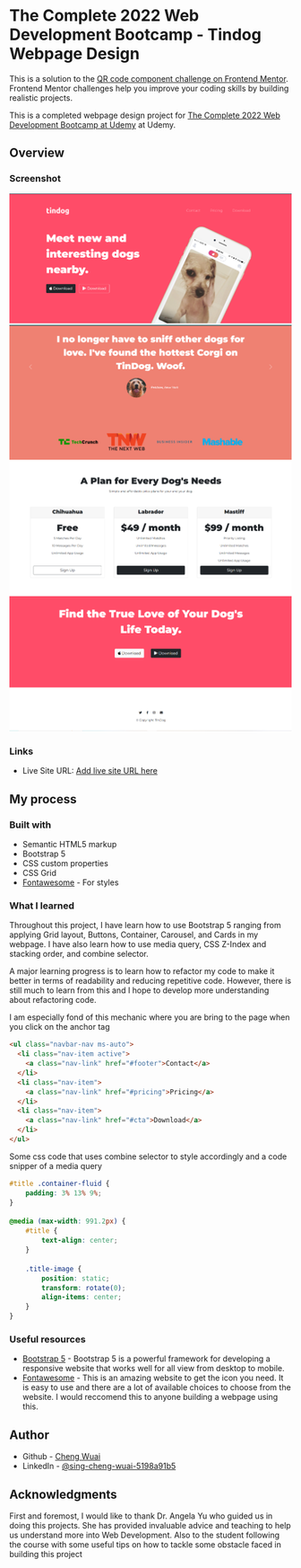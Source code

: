 # The Complete 2022 Web Development Bootcamp - Tindog Webpage Design

This is a solution to the [QR code component challenge on Frontend Mentor](https://www.frontendmentor.io/challenges/qr-code-component-iux_sIO_H). Frontend Mentor challenges help you improve your coding skills by building realistic projects.

This is a completed webpage design project for [The Complete 2022 Web Development Bootcamp at Udemy](https://www.udemy.com/course/the-complete-web-development-bootcamp/) at Udemy.


## Overview

### Screenshot

![](images/screenshot-1.png)
![](images/screenshot-2.png)
![](images/screenshot-3.png)
![](images/screenshot-4.png)


### Links

- Live Site URL: [Add live site URL here](https://your-live-site-url.com)


## My process

### Built with

- Semantic HTML5 markup
- Bootstrap 5
- CSS custom properties
- CSS Grid
- [Fontawesome](https://fontawesome.com/) - For styles


### What I learned

Throughout this project, I have learn how to use Bootstrap 5 ranging from applying Grid layout, Buttons, Container, Carousel, and Cards in my webpage. I have also learn how to use media query, CSS Z-Index and stacking order, and combine selector.

A major learning progress is to learn how to refactor my code to make it better in terms of readability and reducing repetitive code. However, there is still much to learn from this and I hope to develop more understanding about refactoring code.

I am especially fond of this mechanic where you are bring to the page when you click on the anchor tag
```html
<ul class="navbar-nav ms-auto">
  <li class="nav-item active">
    <a class="nav-link" href="#footer">Contact</a>
  </li>
  <li class="nav-item">
    <a class="nav-link" href="#pricing">Pricing</a>
  </li>
  <li class="nav-item">
    <a class="nav-link" href="#cta">Download</a>
  </li>
</ul>
```

Some css code that uses combine selector to style accordingly and a code snipper of a media query
```css
#title .container-fluid {
    padding: 3% 13% 9%;
}

@media (max-width: 991.2px) {
    #title {
        text-align: center;
    }

    .title-image {
        position: static;
        transform: rotate(0);
        align-items: center;
    }
}
```


### Useful resources

- [Bootstrap 5](https://getbootstrap.com/docs/5.0/getting-started/introduction/) - Bootstrap 5 is a powerful framework for developing a responsive website that works well for all view from desktop to mobile.
- [Fontawesome](https://fontawesome.com/) - This is an amazing website to get the icon you need. It is easy to use and there are a lot of available choices to choose from the website. I would reccomend this to anyone building a webpage using this.


## Author

- Github - [Cheng Wuai](https://github.com/S-CW)
- LinkedIn - [@sing-cheng-wuai-5198a91b5](https://www.linkedin.com/in/sing-cheng-wuai-5198a91b5/">LinkedIn)


## Acknowledgments

First and foremost, I would like to thank Dr. Angela Yu who guided us in doing this projects. She has provided invaluable advice and teaching to help us understand more into Web Development. Also to the student following the course with some useful tips on how to tackle some obstacle faced in building this project
